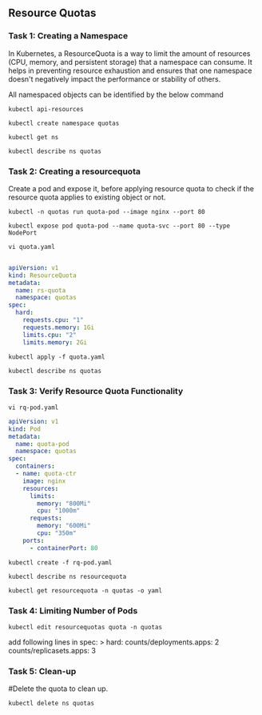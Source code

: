 ## Resource Quotas

### Task 1: Creating a Namespace

In Kubernetes, a ResourceQuota is a way to limit the amount of resources (CPU, memory, and persistent storage) that a namespace can consume. It helps in preventing resource exhaustion and ensures that one namespace doesn't negatively impact the performance or stability of others.

All namespaced objects can be identified by the below command
```
kubectl api-resources
```
```
kubectl create namespace quotas
```
```
kubectl get ns
```
```
kubectl describe ns quotas
```


### Task 2: Creating a resourcequota

Create a pod and expose it, before applying resource quota to check if the resource quota applies to existing object or not.
```
kubectl -n quotas run quota-pod --image nginx --port 80
```
```
kubectl expose pod quota-pod --name quota-svc --port 80 --type NodePort
```
```
vi quota.yaml
```
```yaml

apiVersion: v1
kind: ResourceQuota
metadata:
  name: rs-quota
  namespace: quotas
spec:
  hard:
    requests.cpu: "1"
    requests.memory: 1Gi
    limits.cpu: "2"
    limits.memory: 2Gi

```
```
kubectl apply -f quota.yaml
```
```
kubectl describe ns quotas
```


### Task 3: Verify Resource Quota Functionality
```
vi rq-pod.yaml
```
```yaml
apiVersion: v1
kind: Pod
metadata:
  name: quota-pod
  namespace: quotas
spec:
  containers:
  - name: quota-ctr
    image: nginx
    resources:
      limits:
        memory: "800Mi"
        cpu: "1000m"
      requests:
        memory: "600Mi"
        cpu: "350m"
    ports:
      - containerPort: 80
```
```	  
kubectl create -f rq-pod.yaml
```
```
kubectl describe ns resourcequota
```
```
kubectl get resourcequota -n quotas -o yaml
```

### Task 4: Limiting Number of Pods
```
kubectl edit resourcequotas quota -n quotas
```
add following lines in spec: > hard:
counts/deployments.apps: 2
counts/replicasets.apps: 3


### Task 5: Clean-up

#Delete the quota to clean up.
```
kubectl delete ns quotas
```
